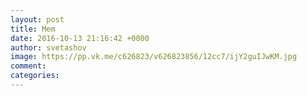 ```yaml
--- 
layout: post 
title: Mem 
date: 2016-10-13 21:16:42 +0000 
author: svetashov 
image: https://pp.vk.me/c626823/v626823856/12cc7/ijY2guIJwKM.jpg
comment: 
categories: 
---
```

